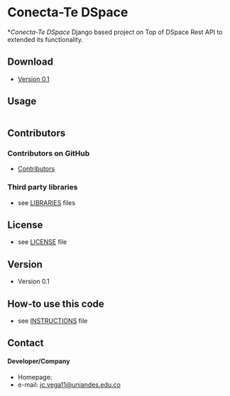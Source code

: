 Conecta-Te DSpace
======
**Conecta-Te DSpace* Django based project  on Top of DSpace Rest API to  extended its functionality.

## Download
* [Version 0.1](https://bitbucket.org/nbonet/conecta-te-dspace/get/2c6d98e4257d.zip)

## Usage
```$git clone https://bitbucket.org/nbonet/conecta-te-dspace.git
```

## Contributors

### Contributors on GitHub
* [Contributors](https://bitbucket.org/nbonet/conecta-te-dspace/commits/all)


### Third party libraries
* see [LIBRARIES]() files

## License 
* see [LICENSE]() file

## Version 
* Version 0.1

## How-to use this code
* see [INSTRUCTIONS]() file

## Contact
#### Developer/Company
* Homepage: 
* e-mail: jc.vega11@uniandes.edu.co